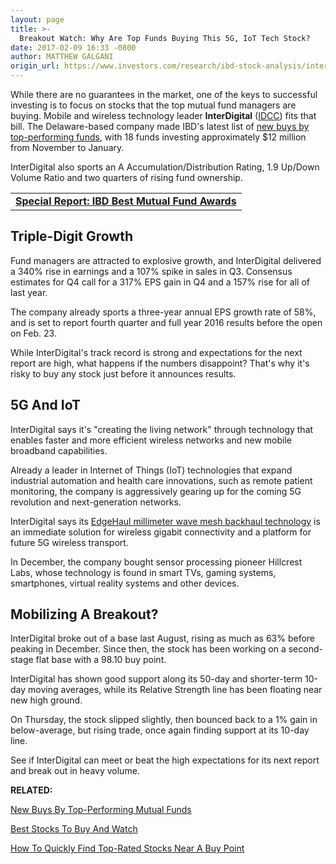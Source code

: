 ```yaml
---
layout: page
title: >-
  Breakout Watch: Why Are Top Funds Buying This 5G, IoT Tech Stock?
date: 2017-02-09 16:33 -0800
author: MATTHEW GALGANI
origin_url: https://www.investors.com/research/ibd-stock-analysis/interdigital-top-tech-stock-5g-iot-leader-near-breakout-q4-eps-due/
---
```










  

While there are no guarantees in the market, one of the keys to successful investing is to focus on stocks that the top mutual fund managers are buying. Mobile and wireless technology leader **InterDigital** ([IDCC](https://research.investors.com/quote.aspx?symbol=IDCC)) fits that bill.
The Delaware-based company made IBD's latest list of [new buys by top-performing funds](https://www.investors.com/etfs-and-funds/mutual-funds/grubhub-delivers-food-profit-for-top-funds/), with 18 funds investing approximately $12 million from November to January.


InterDigital also sports an A Accumulation/Distribution Rating, 1.9 Up/Down Volume Ratio and two quarters of rising fund ownership.





|  |
| --- |
| **[Special Report: IBD Best Mutual Fund Awards](https://www.investors.com/best-mutual-fund-awards/)** |



Triple-Digit Growth
-------------------


Fund managers are attracted to explosive growth, and InterDigital delivered a 340% rise in earnings and a 107% spike in sales in Q3. Consensus estimates for Q4 call for a 317% EPS gain in Q4 and a 157% rise for all of last year.


The company already sports a three-year annual EPS growth rate of 58%, and is set to report fourth quarter and full year 2016 results before the open on Feb. 23.


While InterDigital's track record is strong and expectations for the next report are high, what happens if the numbers disappoint? That's why it's risky to buy any stock just before it announces results.


5G And IoT
----------


InterDigital says it's "creating the living network" through technology that enables faster and more efficient wireless networks and new mobile broadband capabilities.


Already a leader in Internet of Things (IoT) technologies that expand industrial automation and health care innovations, such as remote patient monitoring, the company is aggressively gearing up for the coming 5G revolution and next-generation networks.


InterDigital says its [EdgeHaul millimeter wave mesh backhaul technology](http://www.interdigital.com/solution/edgehaul) is an immediate solution for wireless gigabit connectivity and a platform for future 5G wireless transport.


In December, the company bought sensor processing pioneer Hillcrest Labs, whose technology is found in smart TVs, gaming systems, smartphones, virtual reality systems and other devices.


Mobilizing A Breakout?
----------------------


InterDigital broke out of a base last August, rising as much as 63% before peaking in December. Since then, the stock has been working on a second-stage flat base with a 98.10 buy point.



InterDigital has shown good support along its 50-day and shorter-term 10-day moving averages, while its Relative Strength line has been floating near new high ground.


On Thursday, the stock slipped slightly, then bounced back to a 1% gain in below-average, but rising trade, once again finding support at its 10-day line.


See if InterDigital can meet or beat the high expectations for its next report and break out in heavy volume.


**RELATED:**


[New Buys By Top-Performing Mutual Funds](https://www.investors.com/etfs-and-funds/mutual-funds/grubhub-delivers-food-profit-for-top-funds/)


[Best Stocks To Buy And Watch](https://www.investors.com/stock-lists/stocks-to-watch-top-rated-ipos-big-caps-and-growth-stocks/)


[How To Quickly Find Top-Rated Stocks Near A Buy Point](https://www.investors.com/ibd-videos/?cvid=449435)


 


 




